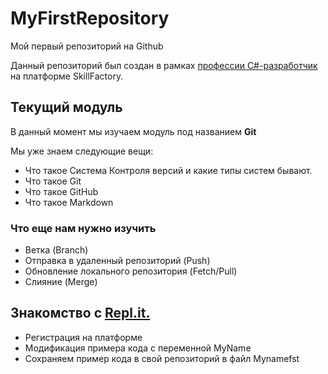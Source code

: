 # MyFirstRepository
Мой первый репозиторий на Github

Данный репозиторий был создан в рамках [профессии C#-разработчик](https://skillfactory.ru/csharp) на платформе SkillFactory. 

## Текущий модуль
В данный момент мы изучаем модуль под названием **Git**

Мы уже знаем следующие вещи:
* Что такое Система Контроля версий и какие типы систем бывают.
* Что такое Git
* Что такое GitHub
* Что такое Markdown

### Что еще нам нужно изучить 
* Ветка (Branch)
* Отправка в удаленный репозиторий (Push) 
* Обновление локального репозитория (Fetch/Pull)
* Слияние (Merge)

## Знакомство с [Repl.it.](https://replit.com)

* Регистрация на платформе
* Модификация примера кода с переменной MyName 
* Сохраняем пример кода в свой репозиторий в файл Mynamefst 
